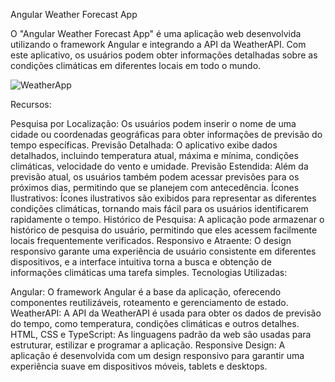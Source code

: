 Angular Weather Forecast App


O "Angular Weather Forecast App" é uma aplicação web desenvolvida utilizando o framework Angular e integrando a API da WeatherAPI. Com este aplicativo, os usuários podem obter informações detalhadas sobre as condições climáticas em diferentes locais em todo o mundo.


![WeatherApp](https://github.com/ThiagoJv-pro/angular-project-weatherApp/assets/54116959/e34d2491-1669-4cef-9284-11ba79cc340b)

Recursos:

Pesquisa por Localização: Os usuários podem inserir o nome de uma cidade ou coordenadas geográficas para obter informações de previsão do tempo específicas.
Previsão Detalhada: O aplicativo exibe dados detalhados, incluindo temperatura atual, máxima e mínima, condições climáticas, velocidade do vento e umidade.
Previsão Estendida: Além da previsão atual, os usuários também podem acessar previsões para os próximos dias, permitindo que se planejem com antecedência.
Ícones Ilustrativos: Ícones ilustrativos são exibidos para representar as diferentes condições climáticas, tornando mais fácil para os usuários identificarem rapidamente o tempo.
Histórico de Pesquisa: A aplicação pode armazenar o histórico de pesquisa do usuário, permitindo que eles acessem facilmente locais frequentemente verificados.
Responsivo e Atraente: O design responsivo garante uma experiência de usuário consistente em diferentes dispositivos, e a interface intuitiva torna a busca e obtenção de informações climáticas uma tarefa simples.
Tecnologias Utilizadas:

Angular: O framework Angular é a base da aplicação, oferecendo componentes reutilizáveis, roteamento e gerenciamento de estado.
WeatherAPI: A API da WeatherAPI é usada para obter os dados de previsão do tempo, como temperatura, condições climáticas e outros detalhes.
HTML, CSS e TypeScript: As linguagens padrão da web são usadas para estruturar, estilizar e programar a aplicação.
Responsive Design: A aplicação é desenvolvida com um design responsivo para garantir uma experiência suave em dispositivos móveis, tablets e desktops.
